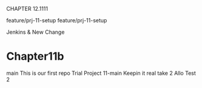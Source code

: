 CHAPTER 12.1111

feature/prj-11-setup
feature/prj-11-setup

Jenkins & New Change
# Chapter11b

main
This is our first repo
Trial Project 11-main
Keepin it real
take 2
Allo
Test 2
